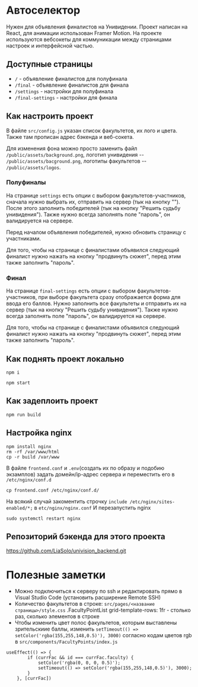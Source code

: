 # Автоселектор

Нужен для объявления финалистов на Унивидении. Проект написан на React,
для анимации использован Framer Motion. На проекте используются вебсокеты
для коммуникации между страницами настроек и интерфейсной частью.

## Доступные страницы

- `/` - объявление финалистов для полуфинала
- `/final` - объявление финалистов для финала
- `/settings` - настройки для полуфинала
- `/final-settings` - настройки для финала

## Как настроить проект

В файле `src/config.js` указан список факультетов, их лого и цвета.
Также там прописан адрес бэкенда и веб-сокета.

Для изменения фона можно просто заменить файл `/public/assets/background.png`, логотип унивидения -- `/public/assets/bacground.png`, логотипы факультетов -- `/public/assets/logos`.

### Полуфиналы

На странице `settings` есть опции с выбором факультетов-участников,
сначала нужно выбрать их, отправить на сервер (тык на кнопку ""). После этого заполнить победителей (тык на кнопку "Решить судьбу унивидения").
Также нужно всегда заполнять поле "пароль", он валидируется на сервере.

Перед началом объявления победителей, нужно обновить страницу с участниками.

Для того, чтобы на странице с финалистами объявился следующий финалист нужно нажать на кнопку "продвинуть сюжет", перед этим также заполнить "пароль".

### Финал

На странице `final-settings` есть опции с выбором факультетов-участников,
при выборе факультета сразу отображается форма для ввода его баллов.
Нужно заполнить все факультеты и отправить их на сервер (тык на кнопку "Решить судьбу унивидения"). Также нужно всегда заполнять поле "пароль", он валидируется на сервере.

Для того, чтобы на странице с финалистами объявился следующий финалист нужно нажать на кнопку "продвинуть сюжет", перед этим также заполнить "пароль".

## Как поднять проект локально

```
npm i

npm start
```

## Как задеплоить проект

```
npm run build
```

## Настройка nginx

```
npm install nginx
rm -rf /var/www/html
cp -r build /var/www

```
В файле `frontend.conf` и `.env`(создать их по образу и подобию экзамплов) задать домейн/ip-адрес сервера и переместить его в `/etc/nginx/conf.d`

```
cp frontend.conf /etc/nginx/conf.d/
```
На всякий случай закоментить строчку `include /etc/nginx/sites-enabled/*;` в `etc/nginx/nginx.conf`
И перезапустить nginx
```
sudo systemctl restart nginx
```


## Репозиторий бэкенда для этого проекта

https://github.com/LiaSolo/univision_backend.git

# Полезные заметки

- Можно подключиться к серверу по ssh и редактировать прямо в Visual Studio Code (установить расширение Remote SSH) 
- Количество факультетов в строке: `src/pages/<название страницы>/style.css` .FacultyPointList grid-template-rows: 1fr - столько раз, сколько элементов в строке 
- Чтобы изменить цвет полос факультетов, которым выставлены зрительскиие баллы, изменить `setTimeout(() => setColor('rgba(155,255,148,0.5)'), 3000)` согласно кодам цветов rgb в `src/components/FacultyPoints/index.js`
```
useEffect(() => {
        if (currFac && id === currFac.faculty) {
            setColor('rgba(0, 0, 0, 0.5)');
            setTimeout(() => setColor('rgba(155,255,148,0.5)'), 3000);
        }
    }, [currFac])
```
